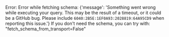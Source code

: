 Error: Error while fetching schema: {'message': 'Something went wrong while executing your query. This may be the result of a timeout, or it could be a GitHub bug. Please include `6040:2B5E:1EF0A93:2028819:64A95CD9` when reporting this issue.'}
If you don't need the schema, you can try with: "fetch_schema_from_transport=False"
